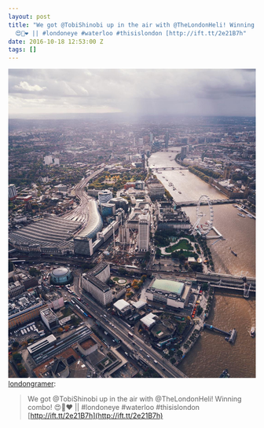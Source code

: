 ```yaml
---
layout: post
title: "We got @TobiShinobi up in the air with @TheLondonHeli! Winning combo!
  😍🚁❤️ || #londoneye #waterloo #thisislondon [http://ift.tt/2e21B7h"
date: 2016-10-18 12:53:00 Z
tags: []
---
```

![](/media/2016/10/151976604492.jpg)
[londongramer](http://londongramer.tumblr.com/post/151974490261):

> We got @TobiShinobi up in the air with @TheLondonHeli! Winning combo! 😍🚁❤️ || #londoneye #waterloo #thisislondon [http://ift.tt/2e21B7h](http://ift.tt/2e21B7h)
